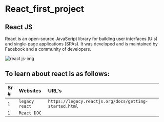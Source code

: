 # React_first_project
## React JS
React is an open-source JavaScript library for building user interfaces (UIs) and single-page applications (SPAs). It was developed and is maintained by Facebook and a community of developers.


![react js-img](https://github.com/habibhaseeb/React_first_project/assets/121166723/6570a915-999a-4b84-b0e2-c6f8daf0817f)

## To learn about react is as follows:


| Sr # | Websites     | URL's               |
| :-------- | :------- | :------------------------- |
| `1` | `legacy react` | `https://legacy.reactjs.org/docs/getting-started.html`|| | |  
| `1` | `React DOC` | | `https://react.dev/`|| | | 
